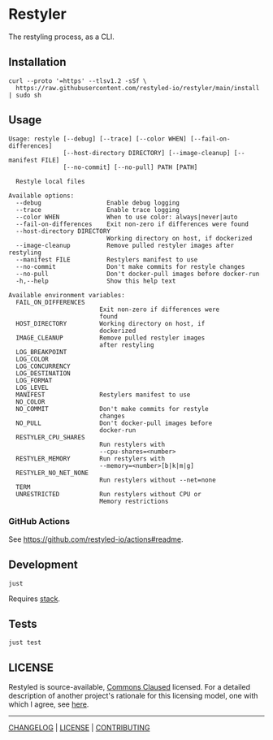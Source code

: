 # Restyler

The restyling process, as a CLI.

## Installation

```console
curl --proto '=https' --tlsv1.2 -sSf \
  https://raw.githubusercontent.com/restyled-io/restyler/main/install | sudo sh
```

## Usage

```console
Usage: restyle [--debug] [--trace] [--color WHEN] [--fail-on-differences]
               [--host-directory DIRECTORY] [--image-cleanup] [--manifest FILE]
               [--no-commit] [--no-pull] PATH [PATH]

  Restyle local files

Available options:
  --debug                  Enable debug logging
  --trace                  Enable trace logging
  --color WHEN             When to use color: always|never|auto
  --fail-on-differences    Exit non-zero if differences were found
  --host-directory DIRECTORY
                           Working directory on host, if dockerized
  --image-cleanup          Remove pulled restyler images after restyling
  --manifest FILE          Restylers manifest to use
  --no-commit              Don't make commits for restyle changes
  --no-pull                Don't docker-pull images before docker-run
  -h,--help                Show this help text

Available environment variables:
  FAIL_ON_DIFFERENCES
                         Exit non-zero if differences were
                         found
  HOST_DIRECTORY         Working directory on host, if
                         dockerized
  IMAGE_CLEANUP          Remove pulled restyler images
                         after restyling
  LOG_BREAKPOINT
  LOG_COLOR
  LOG_CONCURRENCY
  LOG_DESTINATION
  LOG_FORMAT
  LOG_LEVEL
  MANIFEST               Restylers manifest to use
  NO_COLOR
  NO_COMMIT              Don't make commits for restyle
                         changes
  NO_PULL                Don't docker-pull images before
                         docker-run
  RESTYLER_CPU_SHARES
                         Run restylers with
                         --cpu-shares=<number>
  RESTYLER_MEMORY        Run restylers with
                         --memory=<number>[b|k|m|g]
  RESTYLER_NO_NET_NONE
                         Run restylers without --net=none
  TERM
  UNRESTRICTED           Run restylers without CPU or
                         Memory restrictions
```

### GitHub Actions

See https://github.com/restyled-io/actions#readme.

## Development

```console
just
```

Requires [stack](https://docs.haskellstack.org/en/stable/README/).

## Tests

```console
just test
```

## LICENSE

Restyled is source-available, [Commons Claused][cc] licensed. For a detailed
description of another project's rationale for this licensing model, one with
which I agree, see [here][level].

[cc]: https://commonsclause.com/
[level]: https://web.archive.org/web/20181120030157/https://leveljournal.com/source-available-licensing

---

[CHANGELOG](./CHANGELOG.md) | [LICENSE](./LICENSE) | [CONTRIBUTING][]

[contributing]: https://github.com/restyled-io/restyled.io/wiki/Contributing-to-Restyled
